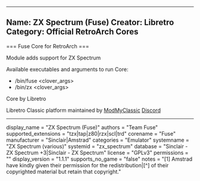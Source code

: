 -----------------------
Name: ZX Spectrum (Fuse)
Creator: Libretro
Category: Official RetroArch Cores
-----------------------

=== Fuse Core for RetroArch ===

Module adds support for ZX Spectrum

Available executables and arguments to run Core:
- /bin/fuse <rom> <clover_args>
- /bin/zx <rom> <clover_args>

Core by Libretro

Libretro Classic platform maintained by [ModMyClassic](https://modmyclassic.com) [Discord](https://discordapp.com/invite/8gygsrw)

-----------------------

display_name = "ZX Spectrum (Fuse)"
authors = "Team Fuse"
supported_extensions = "tzx|tap|z80|rzx|scl|trd"
corename = "Fuse"
manufacturer = "Sinclair|Amstrad"
categories = "Emulator"
systemname = "ZX Spectrum (various)"
systemid = "zx_spectrum"
database = "Sinclair - ZX Spectrum +3|Sinclair - ZX Spectrum"
license = "GPLv3"
permissions = ""
display_version = "1.1.1"
supports_no_game = "false"
notes = "[1] Amstrad have kindly given their permission for the redistribution|[^] of their copyrighted material but retain that copyright."
